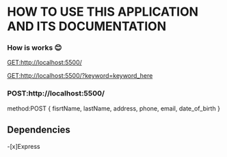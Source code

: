 # **HOW TO USE THIS APPLICATION AND ITS DOCUMENTATION**

### How is works :blush:

[GET:http://localhost:5500/](http://localhost:5500/)

[GET:http://localhost:5500/?keyword=keyword_here](http://localhost:5500/?keyword=keyword_here)

### POST:http://localhost:5500/
method:POST
{
    fisrtName,
    lastName,
    address,
    phone,
    email,
    date_of_birth
}
## Dependencies
-[x]Express


